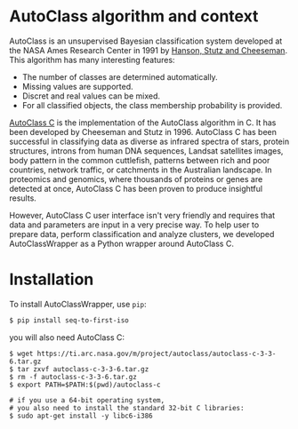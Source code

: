 # AutoClass algorithm and context

AutoClass is an unsupervised Bayesian classification system developed at the NASA Ames Research Center in 1991 by [Hanson, Stutz and Cheeseman](https://ti.arc.nasa.gov/m/project/autoclass/tr-fia-90-12-7-01.ps). This algorithm has many interesting features:

- The number of classes are determined automatically.
- Missing values are supported.
- Discret and real values can be mixed.
- For all classified objects, the class membership probability is provided.

[AutoClass C](https://ti.arc.nasa.gov/tech/rse/synthesis-projects-applications/autoclass/autoclass-c/) is the implementation of the AutoClass algorithm in C. It has been developed by Cheeseman and Stutz in 1996. AutoClass C has been successful in classifying data as diverse as infrared spectra of stars, protein structures, introns from human DNA sequences, Landsat satellites images, body pattern in the common cuttlefish, patterns between rich and poor countries, network traffic, or catchments in the Australian landscape. In proteomics and genomics, where thousands of proteins or genes are detected at once, AutoClass C has been proven to produce insightful results.

However, AutoClass C user interface isn't very friendly and requires that data and parameters are input in a very precise way. To help user to prepare data, perform classification and analyze clusters, we developed AutoClassWrapper as a Python wrapper around AutoClass C.


# Installation

To install AutoClassWrapper, use `pip`:

```bash
$ pip install seq-to-first-iso 
```

you will also need AutoClass C:

```
$ wget https://ti.arc.nasa.gov/m/project/autoclass/autoclass-c-3-3-6.tar.gz
$ tar zxvf autoclass-c-3-3-6.tar.gz
$ rm -f autoclass-c-3-3-6.tar.gz
$ export PATH=$PATH:$(pwd)/autoclass-c

# if you use a 64-bit operating system,
# you also need to install the standard 32-bit C libraries:
$ sudo apt-get install -y libc6-i386
```
